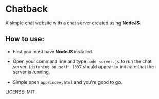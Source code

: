  Chatback
==========

A simple chat website with a chat server created using **NodeJS**.

 How to use:
-------------

* First you must have **NodeJS** installed.

* Open your command line and type `node server.js` to run the chat server. `Listening on port: 1337` should appear to indicate that the server is running.

* Simple open `app/index.html` and you're good to go.

LICENSE: MIT
